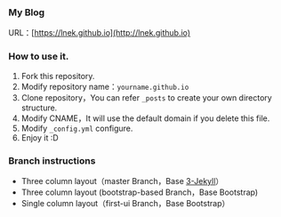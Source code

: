 ### My Blog

URL：[https://lnek.github.io](http://lnek.github.io)

### How to use it.

1. Fork this repository.
2. Modify repository name：`yourname.github.io`
3. Clone repository，You can refer `_posts` to create your own directory structure.
4. Modify CNAME，It will use the default domain if you delete this file.
5. Modify `_config.yml` configure.
6. Enjoy it :D

### Branch instructions

- Three column layout（master Branch，Base [3-Jekyll](https://github.com/P233/3-Jekyll)）
- Three column layout (bootstrap-based Branch，Base Bootstrap)
- Single column layout（first-ui Branch，Base Bootstrap）


